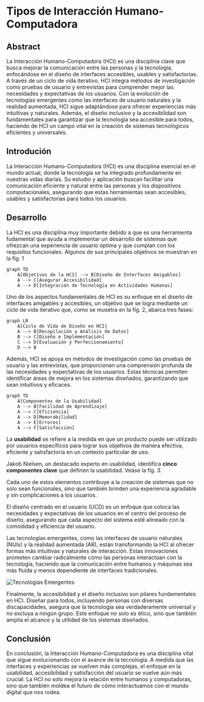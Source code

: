 # Tipos de Interacción Humano-Computadora

## Abstract

La Interacción Humano-Computadora (HCI) es una disciplina clave que busca
mejorar la comunicación entre las personas y la tecnología, enfocándose en el
diseño de interfaces accesibles, usables y satisfactorias. A través de un ciclo
de vida iterativo, HCI integra métodos de investigación como pruebas de usuario
y entrevistas para comprender mejor las necesidades y expectativas de los
usuarios. Con la evolución de tecnologías emergentes como las interfaces de
usuario naturales y la realidad aumentada, HCI sigue adaptándose para ofrecer
experiencias más intuitivas y naturales. Además, el diseño inclusivo y la
accesibilidad son fundamentales para garantizar que la tecnología sea accesible
para todos, haciendo de HCI un campo vital en la creación de sistemas
tecnológicos eficientes y universales.

## Introdución

La Interacción Humano-Computadora (HCI) es una disciplina esencial en el mundo
actual, donde la tecnología se ha integrado profundamente en nuestras vidas
diarias. Su estudio y aplicación buscan facilitar una comunicación eficiente y
natural entre las personas y los dispositivos computacionales, asegurando que
estas herramientas sean accesibles, usables y satisfactorias para todos los
usuarios.

## Desarrollo

La HCI es una disciplina muy importante debido a que es una herramienta
fudamental que ayuda a implementar un desarrollo de sistemas que ofrezcan una
experiencia de usuario óptima y que cumplan con los requisitos funcionales.
Algunos de sus principales objetivos se muestran en la fíg. 1

```mermaid
graph TD
    A[Objetivos de la HCI] --> B[Diseño de Interfaces Amigables]
    A --> C[Asegurar Accesibilidad]
    A --> D[Integración de Tecnología en Actividades Humanas]
```

Uno de los aspectos fundamentales de HCI es su enfoque en el diseño de
interfaces amigables y accesibles, un objetivo que se logra mediante un ciclo de
vida iterativo que, como se musetra en la fíg. 2, abarca tres fases:

```mermaid
graph LR
    A[Ciclo de Vida de Diseño en HCI]
    A --> B[Recopilación y Análisis de Datos]
    B --> C[Diseño e Implementación]
    C --> D[Evaluación y Perfeccionamiento]
    D --> B
```

Además, HCI se apoya en métodos de investigación como las pruebas de usuario y
las entrevistas, que proporcionan una comprensión profunda de las necesidades y
expectativas de los usuarios. Estas técnicas permiten identificar áreas de
mejora en los sistemas diseñados, garantizando que sean intuitivos y eficaces.

```mermaid
graph TD
    A[Componentes de la Usabilidad]
    A --> B[Facilidad de Aprendizaje]
    A --> C[Eficiencia]
    A --> D[Memorabilidad]
    A --> E[Errores]
    A --> F[Satisfacción]
```

La **usabilidad** se refiere a la medida en que un producto puede ser utilizado
por usuarios específicos para lograr sus objetivos de manera efectiva, eficiente
y satisfactoria en un contexto particular de uso.

Jakob Nielsen, un destacado experto en usabilidad, identifica **cinco
componentes clave** que definen la usabilidad. Veáse la fíg. 3.

Cada uno de estos elementos contribuye a la creación de sistemas que no solo
sean funcionales, sino que también brinden una experiencia agradable y sin
complicaciones a los usuarios.

El diseño centrado en el usuario (UCD) es un enfoque que coloca las necesidades
y expectativas de los usuarios en el centro del proceso de diseño, asegurando
que cada aspecto del sistema esté alineado con la comodidad y eficiencia del
usuario.

Las tecnologías emergentes, como las interfaces de usuario naturales (NUIs) y la
realidad aumentada (AR), están transformando la HCI al ofrecer formas más
intuitivas y naturales de interacción. Estas innovaciones prometen cambiar
radicalmente cómo las personas interactúan con la tecnología, haciendo que la
comunicación entre humanos y máquinas sea más fluida y menos dependiente de
interfaces tradicionales.

![Tecnologías Emergentes](https://www.tvcehegin.com/wp-content/uploads/2024/06/tecnologias-emergentes-cambian-nuestra-vida.jpg)

Finalmente, la accesibilidad y el diseño inclusivo son pilares fundamentales en
HCI. Diseñar para todos, incluyendo personas con diversas discapacidades,
asegura que la tecnología sea verdaderamente universal y no excluya a ningún
grupo. Este enfoque no solo es ético, sino que también amplía el alcance y la
utilidad de los sistemas diseñados.

## Conclusión

En conclusión, la Interacción Humano-Computadora es una disciplina vital que
sigue evolucionando con el avance de la tecnología. A medida que las interfaces
y experiencias se vuelven más complejas, el enfoque en la usabilidad,
accesibilidad y satisfacción del usuario se vuelve aún más crucial. La HCI no
solo mejora la relación entre humanos y computadoras, sino que también moldea el
futuro de cómo interactuamos con el mundo digital que nos rodea.
